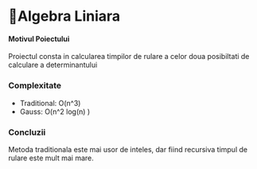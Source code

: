 # 🦆Algebra Liniara

#### Motivul Poiectului
Proiectul consta in calcularea timpilor de rulare a celor doua posibiltati de calculare a determinantului

### Complexitate
- Traditional: O(n^3)
- Gauss: O(n^2 log(n) )

### Concluzii
Metoda traditionala este mai usor de inteles, dar fiind recursiva timpul de rulare este mult mai mare. 

